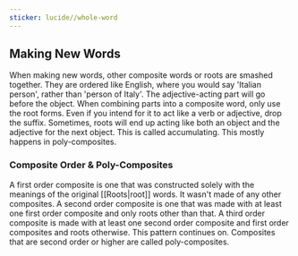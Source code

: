 ```yaml
---
sticker: lucide//whole-word
---
```

## Making New Words
When making new words, other composite words or roots are smashed together. They are ordered like English, where you would say 'Italian person', rather than 'person of Italy'. The adjective-acting part will go before the object. When combining parts into a composite word, only use the root forms. Even if you intend for it to act like a verb or adjective, drop the suffix. Sometimes, roots will end up acting like both an object and the adjective for the next object. This is called accumulating. This mostly happens in poly-composites.
### Composite Order & Poly-Composites
A first order composite is one that was constructed solely with the meanings of the original [[Roots|root]] words. It wasn't made of any other composites. A second order composite is one that was made with at least one first order composite and only roots other than that. A third order composite is made with at least one second order composite and first order composites and roots otherwise. This pattern continues on. Composites that are second order or higher are called poly-composites.